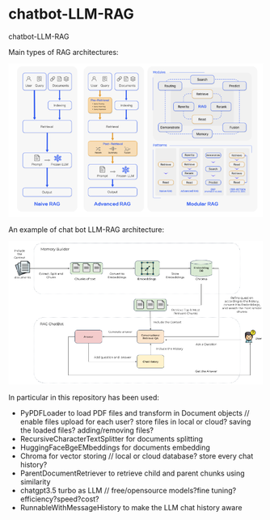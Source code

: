 # chatbot-LLM-RAG
chatbot-LLM-RAG

Main types of RAG architectures:

![alt text](https://github.com/DLfrontiere/chatbot-LLM-RAG/blob/main/images/RAG_architectures.png?raw=True)

An example of chat bot LLM-RAG architecture:

![alt text](https://github.com/DLfrontiere/chatbot-LLM-RAG/blob/main/images/rag-chatbot-architecture-1.png?raw=true)

In particular in this repository has been used:

- PyPDFLoader to load PDF files and transform in Document objects //
   enable files upload for each user? store files in local or cloud? saving the loaded files? adding/removing files?
- RecursiveCharacterTextSplitter for documents splitting
- HuggingFaceBgeEMbeddings for documents embedding
- Chroma for vector storing //
  local or cloud database? store every chat history?
- ParentDocumentRetriever to retrieve child and parent chunks using similarity
- chatgpt3.5 turbo as LLM //
  free/opensource models?fine tuning?efficiency?speed?cost?
- RunnableWithMessageHistory to make the LLM chat history aware

